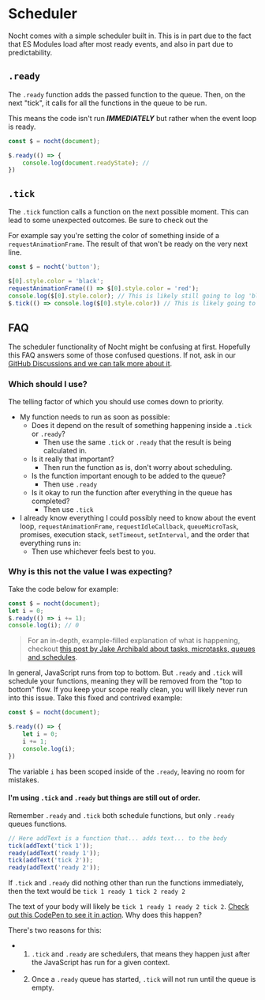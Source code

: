 # Scheduler

Nocht comes with a simple scheduler built in. This is in part due to the fact that ES Modules load after most ready events, and also in part due to predictability.

## `.ready`

The `.ready` function adds the passed function to the queue. Then, on the next "tick", it calls for all the functions in the queue to be run.

This means the code isn't run **_IMMEDIATELY_** but rather when the event loop is ready.

```js
const $ = nocht(document);

$.ready(() => {
    console.log(document.readyState); // 
})
```

## `.tick`

The `.tick` function calls a function on the next possible moment. This can lead to some unexpected outcomes. Be sure to check out the 

For example say you're setting the color of something inside of a `requestAnimationFrame`. The result of that won't be ready on the very next line.

```js
const $ = nocht('button');

$[0].style.color = 'black';
requestAnimationFrame(() => $[0].style.color = 'red');
console.log($[0].style.color); // This is likely still going to log 'black';
$.tick(() => console.log($[0].style.color)) // This is likely going to log 'red';
```

## FAQ

The scheduler functionality of Nocht might be confusing at first. Hopefully this FAQ answers some of those confused questions. If not, ask in our [GitHub Discussions and we can talk more about it](https://github.com/nochtjs/nocht/discussions).

### Which should I use?

The telling factor of which you should use comes down to priority.


- My function needs to run as soon as possible:
    - Does it depend on the result of something happening inside a `.tick` or `.ready`?
        - Then use the same `.tick` or `.ready` that the result is being calculated in.
    - Is it really that important?
        - Then run the function as is, don't worry about scheduling.
    - Is the function important enough to be added to the queue?
        - Then use `.ready`
    - Is it okay to run the function after everything in the queue has completed?
        - Then use `.tick`
- I already know everything I could possibly need to know about the event loop, `requestAnimationFrame`, `requestIdleCallback`, `queueMicroTask`, promises, execution stack, `setTimeout`, `setInterval`, and the order that everything runs in:
    - Then use whichever feels best to you.

### Why is this not the value I was expecting?

Take the code below for example:

```js
const $ = nocht(document);
let i = 0;
$.ready(() => i += 1);
console.log(i); // 0
```

> For an in-depth, example-filled explanation of what is happening, checkout [this post by Jake Archibald about tasks, microtasks, queues and schedules](https://jakearchibald.com/2015/tasks-microtasks-queues-and-schedules/).

In general, JavaScript runs from top to bottom. But `.ready` and `.tick` will schedule your functions, meaning they will be removed from the "top to bottom" flow. If you keep your scope really clean, you will likely never run into this issue. Take this fixed and contrived example:

```js
const $ = nocht(document);

$.ready(() => {
    let i = 0;
    i += 1;
    console.log(i);
})
```

The variable `i` has been scoped inside of the `.ready`, leaving no room for mistakes.

#### I'm using `.tick` and `.ready` but things are still out of order.

Remember `.ready` and `.tick` both schedule functions, but only `.ready` queues functions.

```js
// Here addText is a function that... adds text... to the body
tick(addText('tick 1'));
ready(addText('ready 1'));
tick(addText('tick 2'));
ready(addText('ready 2'));
```

If `.tick` and `.ready` did nothing other than run the functions immediately, then the text would be `tick 1 ready 1 tick 2 ready 2`

The text of your body will likely be `tick 1 ready 1 ready 2 tick 2`. [Check out this CodePen to see it in action](https://codepen.io/gingerchew/pen/pomNQmq/1dc435f0edc97a9a2113a7607a472d3b?editors=0010). Why does this happen?

There's two reasons for this:

- 1. `.tick` and `.ready` are schedulers, that means they happen just after the JavaScript has run for a given context.
- 2. Once a `.ready` queue has started, `.tick` will not run until the queue is empty.

